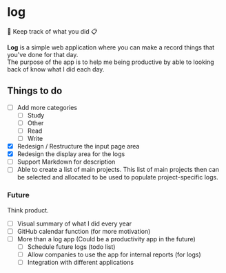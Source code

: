 # log
🌳 Keep track of what you did 📋   

**Log** is a simple web application where you can make a record things that you've done for that day.   
The purpose of the app is to help me being productive by able to looking back of know what I did each day.   

## Things to do
- [ ] Add more categories
  - [ ] Study
  - [ ] Other
  - [ ] Read
  - [ ] Write
- [x] Redesign / Restructure the input page area
- [x] Redesign the display area for the logs
- [ ] Support Markdown for description
- [ ] Able to create a list of main  projects. This list of main projects then can be selected and allocated to be used to populate project-specific logs.

### Future
Think product.

- [ ] Visual summary of what I did every year
- [ ] GitHub calendar function (for more motivation)
- [ ] More than a log app (Could be a productivity app in the future)
  - [ ] Schedule future logs (todo list)
  - [ ] Allow companies to use the app for internal reports (for logs)
  - [ ] Integration with different applications